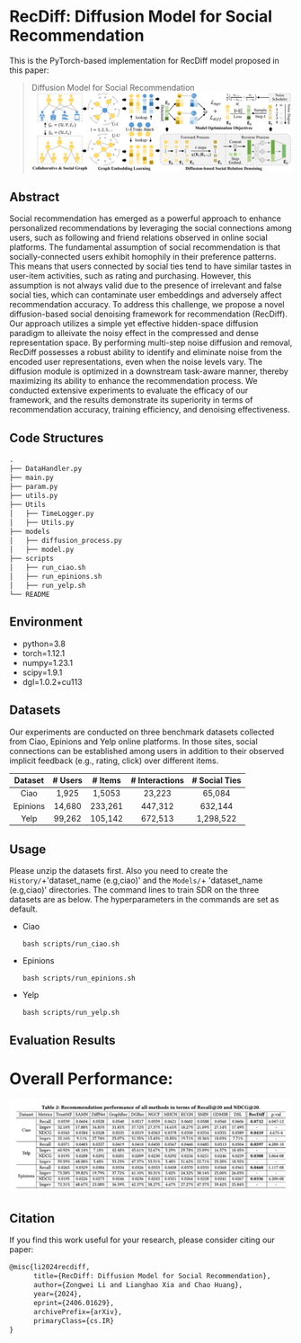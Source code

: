 # RecDiff: Diffusion Model for Social Recommendation
This is the PyTorch-based implementation for RecDiff model proposed in this paper:
>Diffusion Model for Social Recommendation
![model](./framework_00.png)
## Abstract
Social recommendation has emerged as a powerful approach to enhance personalized recommendations by leveraging the social connections among users, such as following and friend relations observed in online social platforms. The fundamental assumption of social recommendation is that socially-connected users exhibit homophily in their preference patterns. This means that users connected by social ties tend to have similar tastes in user-item activities, such as rating and purchasing. However, this assumption is not always valid due to the presence of irrelevant and false social ties, which can contaminate user embeddings and adversely affect recommendation accuracy. To address this challenge, we propose a novel diffusion-based social denoising framework for recommendation (RecDiff). Our approach utilizes a simple yet effective hidden-space diffusion paradigm to alleivate the noisy effect in the compressed and dense representation space. By performing multi-step noise diffusion and removal, RecDiff possesses a robust ability to identify and eliminate noise from the encoded user representations, even when the noise levels vary. The diffusion module is optimized in a downstream task-aware manner, thereby maximizing its ability to enhance the recommendation process. We conducted extensive experiments to evaluate the efficacy of our framework, and the results demonstrate its superiority in terms of recommendation accuracy, training efficiency, and denoising effectiveness.

## Code Structures 
    .
    ├── DataHandler.py
    ├── main.py
    ├── param.py
    ├── utils.py
    ├── Utils                    
    │   ├── TimeLogger.py            
    │   ├── Utils.py                             
    ├── models
    │   ├── diffusion_process.py
    │   ├── model.py
    ├── scripts
    │   ├── run_ciao.sh
    │   ├── run_epinions.sh
    │   ├── run_yelp.sh
    └── README

## Environment
- python=3.8
- torch=1.12.1
- numpy=1.23.1
- scipy=1.9.1
- dgl=1.0.2+cu113
## Datasets
Our experiments are conducted on three benchmark datasets collected from Ciao, Epinions and Yelp online platforms. In those sites, social connections can be established among users in addition to their observed implicit feedback (e.g., rating, click) over different items.

| Dataset  | # Users | # Items | # Interactions | # Social Ties |
| :------: | :-----: |:-------:|:--------------:|:-------------:|
|   Ciao   |  1,925  | 1,5053  |     23,223     |    65,084     |
| Epinions | 14,680  | 233,261 |    447,312     |    632,144    |
|   Yelp   |  99,262 | 105,142 |    672,513     |   1,298,522   |
## Usage

Please unzip the datasets first. Also you need to create the `History/`+'dataset_name (e.g,ciao)' and the `Models/`+ 'dataset_name (e.g,ciao)' directories. The command lines to train SDR on the three datasets are as below. The hyperparameters in the commands are set as default.

- Ciao

  ```shell
  bash scripts/run_ciao.sh
  ```

- Epinions

  ```shell
  bash scripts/run_epinions.sh
  ```

- Yelp

  ```shell
  bash scripts/run_yelp.sh
  ```
## Evaluation Results
# Overall Performance:
![performance](https://github.com/Zongwei9888/Experiment_Images/blob/94f30406a5fdb6747a215744e87e8fdee4bdb470/RecDiff_images/Overall_performs.png)

## Citation
If you find this work useful for your research, please consider citing our paper:

    @misc{li2024recdiff,
          title={RecDiff: Diffusion Model for Social Recommendation}, 
          author={Zongwei Li and Lianghao Xia and Chao Huang},
          year={2024},
          eprint={2406.01629},
          archivePrefix={arXiv},
          primaryClass={cs.IR}
    }
